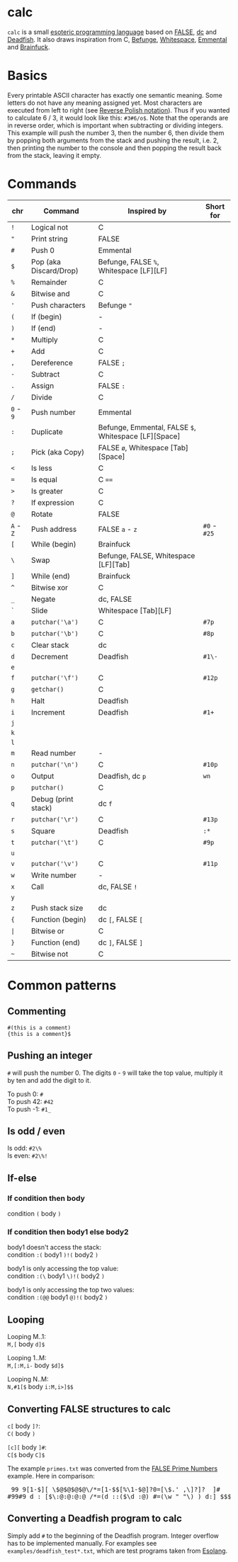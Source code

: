 # calc
`calc` is a small [esoteric programming language](https://en.wikipedia.org/wiki/Esoteric_programming_language "esoteric programming language") based on [FALSE](https://esolangs.org/wiki/FALSE "FALSE"), [dc](https://esolangs.org/wiki/Dc "dc") and [Deadfish](https://esolangs.org/wiki/Deadfish "Deadfish"). It also draws inspiration from C, [Befunge](https://esolangs.org/wiki/Befunge "Befunge"), [Whitespace](https://esolangs.org/wiki/Whitespace "Whitespace"), [Emmental](https://esolangs.org/wiki/Emmental "Emmental") and [Brainfuck](https://esolangs.org/wiki/Brainfuck "Brainfuck").

# Basics
Every printable ASCII character has exactly one semantic meaning. Some letters do not have any meaning assigned yet. Most characters are executed from left to right (see [Reverse Polish notation](https://en.wikipedia.org/wiki/Reverse_Polish_notation "RPN")). Thus if you wanted to calculate 6 / 3, it would look like this: `#3#6/o$`. Note that the operands are in reverse order, which is important when subtracting or dividing integers. This example will push the number 3, then the number 6, then divide them by popping both arguments from the stack and pushing the result, i.e. 2, then printing the number to the console and then popping the result back from the stack, leaving it empty.

# Commands

|chr                |Command               |Inspired by                                             |Short for   |
|-------------------|----------------------|--------------------------------------------------------|------------|
|`!`                |Logical not           |C                                                       |            |
|`"`                |Print string          |FALSE                                                   |            |
|`#`                |Push 0                |Emmental                                                |            |
|`$`                |Pop (aka Discard/Drop)|Befunge, FALSE `%`, Whitespace \[LF\]\[LF\]             |            |
|`%`                |Remainder             |C                                                       |            |
|`&`                |Bitwise and           |C                                                       |            |
|`'`                |Push characters       |Befunge `"`                                             |            |
|`(`                |If (begin)            |-                                                       |            |
|`)`                |If (end)              |-                                                       |            |
|`*`                |Multiply              |C                                                       |            |
|`+`                |Add                   |C                                                       |            |
|`,`                |Dereference           |FALSE `;`                                               |            |
|`-`                |Subtract              |C                                                       |            |
|`.`                |Assign                |FALSE `:`                                               |            |
|`/`                |Divide                |C                                                       |            |
|`0` - `9`          |Push number           |Emmental                                                |            |
|`:`                |Duplicate             |Befunge, Emmental, FALSE `$`, Whitespace \[LF\]\[Space\]|            |
|`;`                |Pick (aka Copy)       |FALSE `ø`, Whitespace \[Tab\]\[Space\]                  |            |
|`<`                |Is less               |C                                                       |            |
|`=`                |Is equal              |C `==`                                                  |            |
|`>`                |Is greater            |C                                                       |            |
|`?`                |If expression         |C                                                       |            |
|`@`                |Rotate                |FALSE                                                   |            |
|`A` - `Z`          |Push address          |FALSE `a` - `z`                                         |`#0` - `#25`|
|`[`                |While (begin)         |Brainfuck                                               |            |
|`\`                |Swap                  |Befunge, FALSE, Whitespace \[LF\]\[Tab\]                |            |
|`]`                |While (end)           |Brainfuck                                               |            |
|`^`                |Bitwise xor           |C                                                       |            |
|`_`                |Negate                |dc, FALSE                                               |            |
|<code>&#96;</code> |Slide                 |Whitespace \[Tab\]\[LF\]                                |            |
|`a`                |`putchar('\a')`       |C                                                       |`#7p`       |
|`b`                |`putchar('\b')`       |C                                                       |`#8p`       |
|`c`                |Clear stack           |dc                                                      |            |
|`d`                |Decrement             |Deadfish                                                |`#1\-`      |
|`e`                |                      |                                                        |            |
|`f`                |`putchar('\f')`       |C                                                       |`#12p`      |
|`g`                |`getchar()`           |C                                                       |            |
|`h`                |Halt                  |Deadfish                                                |            |
|`i`                |Increment             |Deadfish                                                |`#1+`       |
|`j`                |                      |                                                        |            |
|`k`                |                      |                                                        |            |
|`l`                |                      |                                                        |            |
|`m`                |Read number           |-                                                       |            |
|`n`                |`putchar('\n')`       |C                                                       |`#10p`      |
|`o`                |Output                |Deadfish, dc `p`                                        |`wn`        |
|`p`                |`putchar()`           |C                                                       |            |
|`q`                |Debug (print stack)   |dc `f`                                                  |            |
|`r`                |`putchar('\r')`       |C                                                       |`#13p`      |
|`s`                |Square                |Deadfish                                                |`:*`        |
|`t`                |`putchar('\t')`       |C                                                       |`#9p`       |
|`u`                |                      |                                                        |            |
|`v`                |`putchar('\v')`       |C                                                       |`#11p`      |
|`w`                |Write number          |-                                                       |            |
|`x`                |Call                  |dc, FALSE `!`                                           |            |
|`y`                |                      |                                                        |            |
|`z`                |Push stack size       |dc                                                      |            |
|`{`                |Function (begin)      |dc `[`, FALSE `[`                                       |            |
|<code>&#124;</code>|Bitwise or            |C                                                       |            |
|`}`                |Function (end)        |dc `]`, FALSE `]`                                       |            |
|`~`                |Bitwise not           |C                                                       |            |

# Common patterns

## Commenting
`#(this is a comment)`  
`{this is a comment}$`

## Pushing an integer

`#` will push the number 0. The digits `0` - `9` will take the top value, multiply it by ten and add the digit to it.

To push 0: `#`  
To push 42: `#42`  
To push -1: `#1_`

## Is odd / even

Is odd: `#2\%`  
Is even: `#2\%!`

## If-else

### If condition then body

condition `(` body `)`

### If condition then body1 else body2

body1 doesn't access the stack:  
condition `:(` body1 `)!(` body2 `)`

body1 is only accessing the top value:  
condition `:(\` body1 `\)!(` body2 `)`

body1 is only accessing the top two values:  
condition `:(@@` body1 `@)!(` body2 `)`

## Looping

Looping M..1:  
`M,[` body `d]$`

Looping 1..M:  
`M,[:M,i-` body `$d]$`

Looping N..M:  
`N,#1[$` body `i:M,i>]$$`

## Converting FALSE structures to calc

`c[` body `]?`:  
`C(` body `)`

`[c][` body `]#`:  
`C[$` body `C]$`

The example `primes.txt` was converted from the [FALSE Prime Numbers](http://strlen.com/false-language "FALSE Prime Numbers") example. Here in comparison:  
<pre> 99 9[1-$][ \$@$@$@$@\/*=[1-$$[%\1-$@]?0=[\$.' ,\]?]?  ]#
#99#9 d : [$\:@:@:@:@ /*=(d ::($\d :@) #=(\w " "\) ) d:] $$$</pre>

## Converting a Deadfish program to calc

Simply add `#` to the beginning of the Deadfish program. Integer overflow has to be implemented manually. For examples see `examples/deadfish_test*.txt`, which are test programs taken from [Esolang](https://esolangs.org/wiki/Deadfish#Example_program "Esolang").
